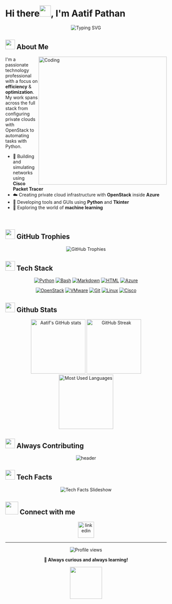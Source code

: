 <h1 align="left">Hi there<img src="https://media.giphy.com/media/hvRJCLFzcasrR4ia7z/giphy.gif" width="35">, I'm Aatif Pathan</h1>

<div align="center">
  <img src="https://readme-typing-svg.herokuapp.com?font=Fira+Code&pause=1000&color=2E97F7&center=true&vCenter=true&random=false&width=435&lines=Tech+Enthusiast;Network+Engineer;Cloud+Infrastructure+Expert;Python+Developer;Always+Learning" alt="Typing SVG" />
</div>

## <img src="https://media.giphy.com/media/VgCDAzcKvsR6OM0uWg/giphy.gif" width="30" height="30"> About Me
<img align="right" alt="Coding" width="400" src="https://raw.githubusercontent.com/abhisheknaiidu/abhisheknaiidu/master/code.gif">

I'm a passionate technology professional with a focus on **efficiency** &   
**optimization**.  
My work spans across the full stack  from configuring private clouds   
with OpenStack to automating tasks with Python.

- 🔧 Building and simulating networks using **Cisco Packet Tracer**
- ☁️ Creating private cloud infrastructure with **OpenStack** inside **Azure**
- 🐍 Developing tools and GUIs using **Python** and **Tkinter**
- 🤖 Exploring the world of **machine learning**

<br clear="right">

## <img src="https://media.giphy.com/media/W5eoZHPpUx9sapR0eu/giphy.gif" width="30" height="30"> GitHub Trophies
<div align="center">
  <img src="https://github-profile-trophy.vercel.app/?username=aatifpathan&theme=tokyonight&no-frame=false&no-bg=true&margin-w=4" alt="GitHub Trophies" />
</div>

## <img src="https://media.giphy.com/media/QssGEmpkyEOhBCb7e1/giphy.gif" width="30" height="30"> Tech Stack

<div align="center">
  
  [![Python](https://img.shields.io/badge/-Python-3776AB?style=for-the-badge&logo=python&logoColor=white)](https://www.python.org/)
  [![Bash](https://img.shields.io/badge/-Bash-4EAA25?style=for-the-badge&logo=gnu-bash&logoColor=white)](https://www.gnu.org/software/bash/)
  [![Markdown](https://img.shields.io/badge/-Markdown-000000?style=for-the-badge&logo=markdown&logoColor=white)](https://daringfireball.net/projects/markdown/)
  [![HTML](https://img.shields.io/badge/-HTML5-E34F26?style=for-the-badge&logo=html5&logoColor=white)](https://developer.mozilla.org/en-US/docs/Web/HTML)
  [![Azure](https://img.shields.io/badge/-Azure-0089D6?style=for-the-badge&logo=microsoft-azure&logoColor=white)](https://azure.microsoft.com/)
  
  [![OpenStack](https://img.shields.io/badge/-OpenStack-ED1944?style=for-the-badge&logo=openstack&logoColor=white)](https://www.openstack.org/)
  [![VMware](https://img.shields.io/badge/-VMware-607078?style=for-the-badge&logo=vmware&logoColor=white)](https://www.vmware.com/)
  [![Git](https://img.shields.io/badge/-Git-F05032?style=for-the-badge&logo=git&logoColor=white)](https://git-scm.com/)
  [![Linux](https://img.shields.io/badge/-Linux-FCC624?style=for-the-badge&logo=linux&logoColor=black)](https://www.linux.org/)
  [![Cisco](https://img.shields.io/badge/-Cisco-1BA0D7?style=for-the-badge&logo=cisco&logoColor=white)](https://www.cisco.com/)
  
</div>

## <img src="https://media.giphy.com/media/iY8CRBdQXODJSCERIr/giphy.gif" width="30" height="30"> Github Stats

<div align="center">
  <img src="https://github-readme-stats.vercel.app/api?username=aatifpathan&show_icons=true&theme=tokyonight" alt="Aatif's GitHub stats" height="170" />
  <img src="https://github-readme-streak-stats.herokuapp.com/?user=aatifpathan&theme=tokyonight" alt="GitHub Streak" height="170" />
</div>

<div align="center">
  <img src="https://github-readme-stats.vercel.app/api/top-langs/?username=aatifpathan&layout=compact&theme=tokyonight&hide_border=false" alt="Most Used Languages" height="170" />
</div>  

## <img src="https://media.giphy.com/media/WUlplcMpOCEmTGBtBW/giphy.gif" width="30" height="30"> Always Contributing

<div align="center">
  <img src="https://raw.githubusercontent.com/halfrost/halfrost/master/icons/header_.png" alt="header">
</div>

## <img src="https://cultofthepartyparrot.com/parrots/hd/pirateparrot.gif" width="30" height="30"> Tech Facts

<div align="center">
  <img src="https://readme-typing-svg.herokuapp.com?font=Fira+Code&pause=2000&color=2E97F7&center=true&vCenter=true&random=false&width=1100&height=100&lines=Did+you+know+the+first+computer+bug+was+an+actual+real+moth+in+1947%3F;Surprisingly%2C+the+Firefox+logo+isn't+a+fox...+it's+actually+a+red+panda!;Amazingly%2C+90%25+of+all+data+in+the+world+was+created+in+just+the+last+two+years.;Incredibly%2C+the+first+hard+drive+(1956)+could+store+only+5MB+and+weighed+over+a+ton.;Interestingly%2C+the+first+website+ever+created+is+still+online%3A+info.cern.ch;Historically%2C+Cisco+routers+were+named+after+streets+near+Stanford+University.;Alarmingly%2C+password+'123456'+still+accounts+for+23%25+of+all+data+breaches.;Curiously%2C+the+first+computer+virus+was+created+in+1983+as+an+experiment.;Remarkably%2C+AI+reached+grandmaster+level+in+chess+in+1997%2C+but+not+in+Go+until+2016.;Fascinatingly%2C+the+first+video+game+from+1958+was+called+'Tennis+for+Two.';Significantly%2C+the+first+computer+programmer+was+a+woman+-+Ada+Lovelace.;Surprisingly%2C+Python+was+named+after+'Monty+Python%2C'+not+the+snake.;Astonishingly%2C+there+are+more+mobile+devices+on+Earth+than+people.;Amusingly%2C+the+first+text+message+sent+in+1992+said+'Merry+Christmas.';Impressively%2C+Google+processes+over+40%2C000+search+queries+every+second.;Notably%2C+Amazon+Web+Services+handles+over+1%25+of+all+internet+traffic.;Incredibly%2C+WordPress+powers+over+40%25+of+all+websites+on+the+internet.;Amazingly%2C+smartphones+contain+more+computing+power+than+NASA+had+in+1969.;Interestingly%2C+the+word+'robot'+comes+from+Czech+'robota'+meaning+forced+labor.;Surprisingly%2C+the+QWERTY+keyboard+was+designed+to+slow+typists+down.;Remarkably%2C+a+single+Google+search+uses+energy+to+light+a+60W+bulb+for+17+seconds.;Historically%2C+the+world's+first+domain+name+was+symbolics.com%2C+registered+in+1985.;Alarmingly%2C+approximately+6%2C000+new+computer+viruses+are+released+every+month.;Curiously%2C+Apple's+first+logo+featured+Isaac+Newton+sitting+under+an+apple+tree.;Significantly%2C+the+term+'bug'+in+computing+was+popularized+by+Grace+Hopper.;Amusingly%2C+the+first+webcam+was+invented+to+monitor+a+coffee+pot+at+Cambridge.;Fascinatingly%2C+people+blink+7+times+per+minute+using+computers+vs+normal+15-20+times.;Surprisingly%2C+the+first+mouse+was+made+of+wood+and+invented+in+1964.;Impressively%2C+the+internet+processes+2.5+quintillion+bytes+of+data+each+day.;Notably%2C+OpenStack+was+originally+a+joint+project+between+NASA+and+Rackspace.;Interestingly%2C+Linux+was+created+as+a+hobby+by+Linus+Torvalds+when+a+student.;Mysteriously%2C+Bitcoin's+creator%2C+known+as+Satoshi+Nakamoto%2C+remains+anonymous.;Significantly%2C+75%25+of+all+internet+traffic+is+encrypted+as+of+2023.;Surprisingly%2C+the+term+'cloud+computing'+was+inspired+by+network+diagrams." alt="Tech Facts Slideshow" />
</div>

## <img src="https://media.giphy.com/media/XECtl1Fa2k8IKU2987/giphy.gif" width="40" height="40"> Connect with me

<div align="center">
  <a href="https://www.linkedin.com/in/aatif-pathan-93a55a324/" target="blank">
    <img align="center" src="https://user-images.githubusercontent.com/88904952/234979284-68c11d7f-1acc-4f0c-ac78-044e1037d7b0.png" alt="linkedin" height="50" width="50">
  </a>
</div>

---

<div align="center">
  <img src="https://komarev.com/ghpvc/?username=aatifpathan&color=blue&style=flat-square&label=Profile+Views" alt="Profile views" />
</div>

<div align="center">
  
  **🧠 Always curious and always learning!**
  
</div>

<div align="center">
  <img src="https://media.giphy.com/media/jpVnC65DmYeyRL4LHS/giphy.gif" width="100">
</div>

